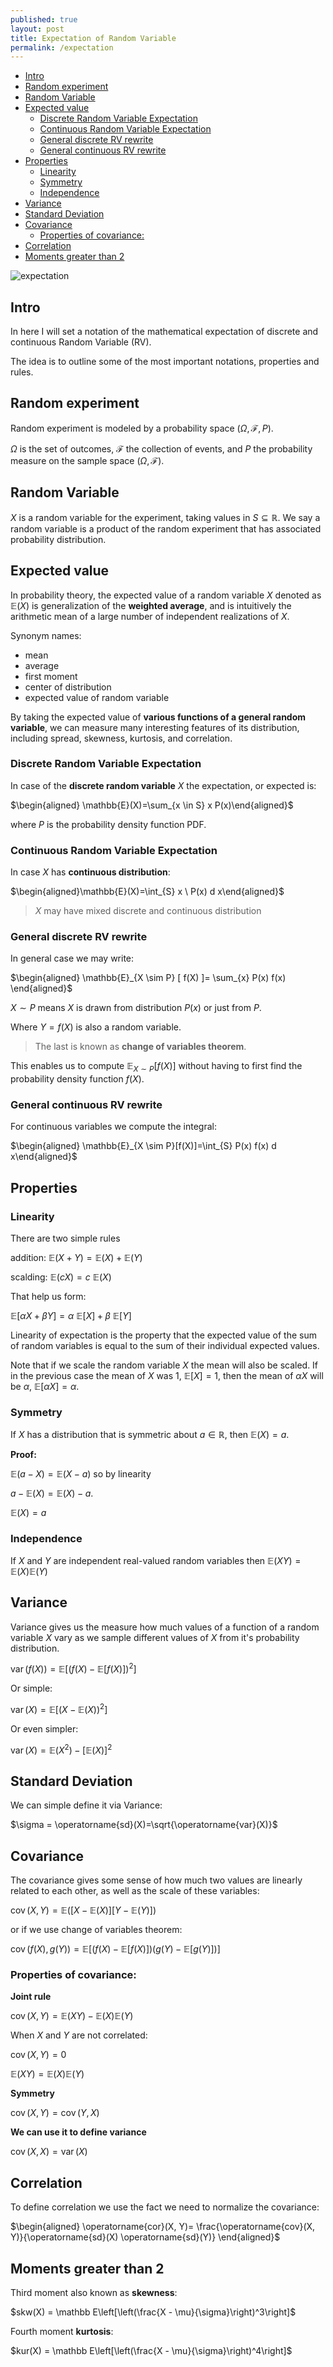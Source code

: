 ```yaml
---
published: true
layout: post
title: Expectation of Random Variable
permalink: /expectation
---
```

- [Intro](#intro)
- [Random experiment](#random-experiment)
- [Random Variable](#random-variable)
- [Expected value](#expected-value)
  - [Discrete Random Variable Expectation](#discrete-random-variable-expectation)
  - [Continuous Random Variable Expectation](#continuous-random-variable-expectation)
  - [General discrete RV rewrite](#general-discrete-rv-rewrite)
  - [General continuous RV rewrite](#general-continuous-rv-rewrite)
- [Properties](#properties)
  - [Linearity](#linearity)
  - [Symmetry](#symmetry)
  - [Independence](#independence)
- [Variance](#variance)
- [Standard Deviation](#standard-deviation)
- [Covariance](#covariance)
  - [Properties of covariance:](#properties-of-covariance)
- [Correlation](#correlation)
- [Moments greater than 2](#moments-greater-than-2)
 
 
![expectation](/images/2021/expect.jpg)
 
 
## Intro
 
In here I will set a notation of the mathematical expectation of discrete and continuous Random Variable (RV).
 
The idea is to outline some of the most important notations, properties and rules.
 
## Random experiment
 
Random experiment is modeled by a probability space $(\Omega, \mathscr F, P)$.
 
$\Omega$ is the set of outcomes, $\mathscr F$ the collection of events, and $P$ the probability measure on the sample space $(\Omega, \mathscr F)$.
 
 
## Random Variable
 
$X$ is a random variable for the experiment, taking values in $S \subseteq \mathbb R$. We say a random variable is a product of the random experiment that has associated probability distribution.
 
 
## Expected value
In probability theory, the expected value of a random variable $X$ denoted as $\mathbb{E}(X)$ is generalization of the **weighted average**, and is intuitively the arithmetic mean of a large number of independent realizations of $X$.
 
Synonym names:
 
* mean
* average
* first moment
* center of distribution
* expected value of random variable
 
 
By taking the expected value of **various functions of a general random variable**, we can measure many interesting features of its distribution, including spread, skewness, kurtosis, and correlation.
 
### Discrete Random Variable Expectation
 
In case of the **discrete random variable** $X$ the expectation, or expected is:
 
$\begin{aligned} \mathbb{E}(X)=\sum_{x \in S} x P(x)\end{aligned}$
 
where $P$ is the probability density function PDF.
 
### Continuous Random Variable Expectation
 
In case $X$ has **continuous distribution**:
 
 
$\begin{aligned}\mathbb{E}(X)=\int_{S} x \ P(x) d x\end{aligned}$
 
> $X$ may have mixed discrete and continuous distribution
 
### General discrete RV rewrite
In general case we may write:
 
<div>
 
$\begin{aligned} \mathbb{E}_{X \sim P} [ f(X) ]= \sum_{x} P(x) f(x) \end{aligned}$
</div>
 
$X \sim P$ means $X$ is drawn from distribution $P(x)$ or just from $P$.
 
Where $Y = f(X)$ is also a random variable.
 
> The last is known as **change of variables theorem**.
 
This enables us to compute $\mathbb{E}_{X \sim P} [ f(X) ]$ without having to first find the probability density function $f(X)$.
 
### General continuous RV rewrite
 
For continuous variables we compute the integral:
 
<div>
 
$\begin{aligned} \mathbb{E}_{X \sim P}[f(X)]=\int_{S} P(x) f(x) d x\end{aligned}$
</div>
 
 
 
 
## Properties
 
### Linearity
 
There are two simple rules
 
addition: $\mathbb E(X + Y) = \mathbb E(X) + \mathbb E(Y)$
 
scalding: $\mathbb{E}(c X)=c \ \mathbb{E}(X)$
 
That help us form:
 
$\mathbb E[\alpha X+\beta Y]=\alpha \ \mathbb E[X]+\beta \ \mathbb E[Y]$
 
 
Linearity of expectation is the property that the expected value of the sum of random variables is equal to the sum of their individual expected values.
 
Note that if we scale the random variable $X$ the mean will also be scaled. If in the previous case the mean  of $X$ was 1, $\mathbb E[X]=1$, then the mean of $\alpha X$ will be $\alpha$, $\mathbb E[\alpha X]=\alpha$.
 
 
### Symmetry
 
If $X$ has a distribution that is symmetric about $a \in \mathbb{R}$, then $\mathbb{E}(X)=a$.
 
 
**Proof:**
 
$\mathbb{E}(a-X)=\mathbb{E}(X-a)$ so by linearity
 
$a-\mathbb{E}(X)=\mathbb{E}(X)-a .$
 
$\mathbb{E}(X)= a$
 
 
### Independence
 
If $X$ and $Y$ are independent real-valued random variables then $\mathbb{E}(X Y)=\mathbb{E}(X) \mathbb{E}(Y)$
 
 
 
 
## Variance
 
Variance gives us the measure how much values of a function of a random variable $X$ vary as we sample different values of $X$ from it's probability distribution.
 
 
$\operatorname{var}(f(X))=\mathbb{E}\left[(f(X)-\mathbb{E}[f(X)])^{2}\right]$
 
Or simple:
 
$\operatorname{var}(X)=\mathbb{E}\left[(X-\mathbb{E}(X))^{2}\right]$
 
Or even simpler:
 
$\operatorname{var}(X)=\mathbb{E}\left(X^{2}\right)-[\mathbb{E}(X)]^{2}$
## Standard Deviation
 
We can simple define it via Variance:
 
$\sigma = \operatorname{sd}(X)=\sqrt{\operatorname{var}(X)}$
 
 
## Covariance
 
The covariance gives some sense of how much two values are linearly related to each other, as well as the scale of these variables:
 
$\operatorname{cov}(X, Y)=\mathbb{E}([X-\mathbb{E}(X)][Y-\mathbb{E}(Y)])$
 
or if we use change of variables theorem:
 
$\operatorname{cov}\left(f(X), g(Y)\right)=\mathbb{E}[(f(X)-\mathbb{E}[f(X)])(g(Y)-\mathbb{E}[g(Y)])]$
 
### Properties of covariance:
 
**Joint rule**
 
$\operatorname{cov}(X, Y)=\mathbb{E}(X Y)-\mathbb{E}(X) \mathbb{E}(Y)$
 
When $X$ and $Y$ are not correlated:
 
$\operatorname{cov}(X, Y)=0$
 
$\mathbb{E}(X Y) =\mathbb{E}(X) \mathbb{E}(Y)$
 
**Symmetry**
 
$\operatorname{cov}(X, Y)=\operatorname{cov}(Y, X)$
 
**We can use it to define variance**
 
$\operatorname{cov}(X, X)=\operatorname{var}(X)$
 
## Correlation
 
To define correlation we use the fact we need to normalize the covariance:
 
$\begin{aligned} \operatorname{cor}(X, Y)= \frac{\operatorname{cov}(X, Y)}{\operatorname{sd}(X) \operatorname{sd}(Y)} \end{aligned}$
 
 
## Moments greater than 2
 
Third moment also known as **skewness**:
 
$skw(X) = \mathbb E\left[\left(\frac{X - \mu}{\sigma}\right)^3\right]$
 
 
Fourth moment **kurtosis**:
 
$kur(X) = \mathbb E\left[\left(\frac{X - \mu}{\sigma}\right)^4\right]$

